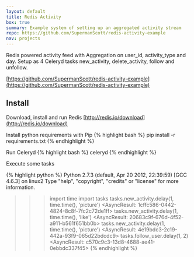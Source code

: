 ```yaml
---
layout: default
title: Redis Activity
box: true
summary: Example system of setting up an aggregated activity stream
repo: https://github.com/SupermanScott/redis-activity-example
nav: projects
---
```

Redis powered activity feed with Aggregation on user\_id, activity\_type and day. Setup as 4 Celeryd tasks new\_activity, delete\_activity, follow and unfollow.

[https://github.com/SupermanScott/redis-activity-example](https://github.com/SupermanScott/redis-activity-example)

Install
-------
Download, install and run Redis
[http://redis.io/download](http://redis.io/download)

Install python requirements with Pip
{% highlight bash %}
pip install -r requirements.txt
{% endhighlight %}

Run Celeryd
{% highlight bash %}
celeryd
{% endhighlight %}

Execute some tasks

{% highlight python %}
Python 2.7.3 (default, Apr 20 2012, 22:39:59)
[GCC 4.6.3] on linux2
Type "help", "copyright", "credits" or "license" for more information.
>>> import time
>>> import tasks
>>> tasks.new_activity.delay(1, time.time(), 'picture')
<AsyncResult: 1cffc586-0442-4824-8c8f-7fc2c72de1ff>
>>> tasks.new_activity.delay(1, time.time(), 'like')
<AsyncResult: 20683c9f-676d-4f52-a911-b561f651bb0b>
>>> tasks.new_activity.delay(1, time.time(), 'picture')
<AsyncResult: 4e19bdc3-2c19-442a-93f9-065d22bdcdc9>
>>> tasks.follow_user.delay(1, 2)
<AsyncResult: c570c9c3-13d8-4688-ae41-0ebbdc337f45>
{% endhighlight %}
